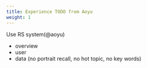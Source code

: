 ```yaml
---
title: Experience TODO from Aoyu
weight: 1
---
```


Use RS system(@aoyu)
- overview
- user
- data
(no portrait recall, no hot topic, no key words)